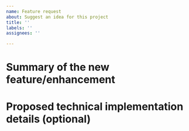 ```yaml
---
name: Feature request
about: Suggest an idea for this project
title: ''
labels: ''
assignees: ''

---
```


# Summary of the new feature/enhancement

<!-- 
A clear and concise description of what the problem is that the new feature would solve.
Describe why and how a user would use this new functionality (if applicable).
-->

# Proposed technical implementation details (optional)

<!-- 
A clear and concise description of what you want to happen.
-->
